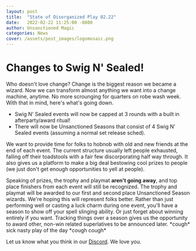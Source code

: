 ```yaml
---
layout: post
title:  "State of Disorganized Play 02.22"
date:   2022-02-22 11:25:00 -0800
author: Unsanctioned Magic
categories: News
cover: /assets/post_images/logomosaic.png
---
```


<h1>Changes to Swig N' Sealed!</h1>
Who doesn't love change? Change is the biggest reason we became a wizard. Now we can transform almost anything we want into a change machine, anytime. No more scrounging for quarters on robe wash week. With that in mind, here's what's going down.

* Swig N' Sealed events will now be capped at 3 rounds with a built in afterparty/award ritual!
* There will now be Unsanctioned Seasons that consist of 4 Swig N' Sealed events (assuming a normal set release sched).

We want to provide time for folks to hobnob with old and new friends at the end of each event. The current structure usually left people exhausted, falling off their toadstools with a fair few discorporating half way through. It also gives us a platform to make a big deal bestowing cool prizes to people (we just don't get enough opportunities to yell at people). 

Speaking of prizes, the trophy and playmat <b>aren't going away</b>, and top place finishers from each event will still be recognized. The trophy and playmat will be awarded to our first and second place Unsanctioned Season wizards. We're hoping this will represent folks better. Rather than just performing well or casting a luck charm during one event, you'll have a season to show off your spell slinging ability. Or just forget about winning entirely if you want. Tracking things over a season gives us the opportunity to award other, non-win related superlatives to be announced later. &#42;cough&#42; sick nasty play of the day &#42;cough cough&#42;

Let us know what you think in our <a href="https://discord.gg/N7Vne8He2t" target="_blank">Discord</a>. We love you.
